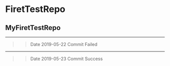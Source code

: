 # FiretTestRepo
## MyFiretTestRepo
***
>>Date 2019-05-22 Commit Failed
***
>>Date 2019-05-23 Commit Success

